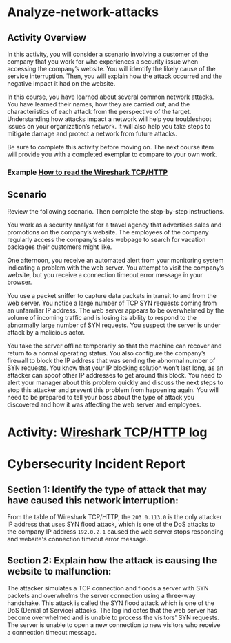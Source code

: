 # Analyze-network-attacks
## Activity Overview
In this activity, you will consider a scenario involving a customer of the company that you work for who experiences a security issue when accessing the company’s website. You will  identify the likely cause of the service interruption. Then, you will explain how the attack occurred and the negative impact it had on the website. 

In this course, you have learned about several common network attacks. You have learned their names, how they are carried out, and the characteristics of each attack from the perspective of the target. Understanding how attacks impact a network will help you troubleshoot issues on your organization’s network. It will also help you take steps to mitigate damage and protect a network from future attacks.

Be sure to complete this activity before moving on. The next course item will provide you with a completed exemplar to compare to your own work. 

### Example [How to read the Wireshark TCP/HTTP](https://docs.google.com/document/d/1yKZ7cr3tuq-fiKOGi-U2uFB-G1WLr4073faEu1X4D5U/edit?usp=sharing)

## Scenario
Review the following scenario. Then complete the step-by-step instructions.

You work as a security analyst for a travel agency that advertises sales and promotions on the company’s website. The employees of the company regularly access the company’s sales webpage to search for vacation packages their customers might like. 

One afternoon, you receive an automated alert from your monitoring system indicating a problem with the web server. You attempt to visit the company’s website, but you receive a connection timeout error message in your browser.

You use a packet sniffer to capture data packets in transit to and from the web server. You notice a large number of TCP SYN requests coming from an unfamiliar IP address. The web server appears to be overwhelmed by the volume of incoming traffic and is losing its ability to respond to the abnormally large number of SYN requests. You suspect the server is under attack by a malicious actor. 

You take the server offline temporarily so that the machine can recover and return to a normal operating status. You also configure the company’s firewall to block the IP address that was sending the abnormal number of SYN requests. You know that your IP blocking solution won’t last long, as an attacker can spoof other IP addresses to get around this block. You need to alert your manager about this problem quickly and discuss the next steps to stop this attacker and prevent this problem from happening again. You will need to be prepared to tell your boss about the type of attack you discovered and how it was affecting the web server and employees.

# Activity: [Wireshark TCP/HTTP log](https://docs.google.com/spreadsheets/d/1v8V2NO8yh6kCqNUuKsQOh7zRTGta_B2_pmCDzDeyDlE/edit?usp=sharing)

# Cybersecurity Incident Report
## Section 1: Identify the type of attack that may have caused this network interruption: 
From the table of Wireshark TCP/HTTP, the `203.0.113.0` is the only attacker IP address that uses SYN flood attack, which is one of the DoS attacks to the company IP address `192.0.2.1` caused the web server stops responding and website's connection timeout error message.

## Section 2: Explain how the attack is causing the website to malfunction:
The attacker simulates a TCP connection and floods a server with SYN packets and overwhelms the server connection using a three-way handshake. This attack is called the SYN flood attack which is one of the DoS (Denial of Service) attacks.
The log indicates that the web server has become overwhelmed and is unable to process the visitors' SYN requests. The server is unable to open a new connection to new visitors who receive a connection timeout message. 
